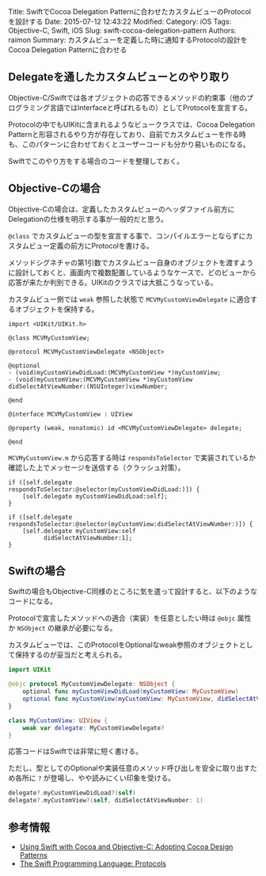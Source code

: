 Title: SwiftでCocoa Delegation Patternに合わせたカスタムビューのProtocolを設計する
Date: 2015-07-12 12:43:22
Modified:
Category: iOS
Tags: Objective-C, Swift, iOS
Slug: swift-cocoa-delegation-pattern
Authors: raimon
Summary: カスタムビューを定義した時に通知するProtocolの設計をCocoa Delegation Patternに合わせる

## Delegateを通したカスタムビューとのやり取り

Objective-C/Swiftでは各オブジェクトの応答できるメソッドの約束事（他のプログラミング言語ではInterfaceと呼ばれるもの）としてProtocolを宣言する。

Protocolの中でもUIKitに含まれるようなビュークラスでは、Cocoa Delegation Patternと形容されるやり方が存在しており、自前でカスタムビューを作る時も、このパターンに合わせておくとユーザーコードも分かり易いものになる。

Swiftでこのやり方をする場合のコードを整理しておく。

## Objective-Cの場合

Objective-Cの場合は、定義したカスタムビューのヘッダファイル前方にDelegationの仕様を明示する事が一般的だと思う。

`@class` でカスタムビューの型を宣言する事で、コンパイルエラーとならずにカスタムビュー定義の前方にProtocolを書ける。

メソッドシグネチャの第1引数でカスタムビュー自身のオブジェクトを渡すように設計しておくと、画面内で複数配置しているようなケースで、どのビューから応答が来たか判別できる。UIKitのクラスでは大抵こうなっている。

カスタムビュー側では `weak` 参照した状態で `MCVMyCustomViewDelegate` に適合するオブジェクトを保持する。

```objc
import <UIKit/UIKit.h>

@class MCVMyCustomView;

@protocol MCVMyCustomViewDelegate <NSObject>

@optional
- (void)myCustomViewDidLoad:(MCVMyCustomView *)myCustomView;
- (void)myCustomView:(MCVMyCustomView *)myCustomView didSelectAtViewNumber:(NSUInteger)viewNumber;

@end

@interface MCVMyCustomView : UIView

@property (weak, nonatomic) id <MCVMyCustomViewDelegate> delegate;

@end
```

`MCVMyCustomView.m` から応答する時は `respondsToSelector` で実装されているか確認した上でメッセージを送信する（クラッシュ対策）。

```objc
if ([self.delegate respondsToSelector:@selector(myCustomViewDidLoad:)]) {
    [self.delegate myCustomViewDidLoad:self];
}

if ([self.delegate respondsToSelector:@selector(myCustomView:didSelectAtViewNumber:)]) {
    [self.delegate myCustomView:self
          didSelectAtViewNumber:1];
}
```

## Swiftの場合

Swiftの場合もObjective-C同様のところに気を遣って設計すると、以下のようなコードになる。

Protocolで宣言したメソッドへの適合（実装）を任意としたい時は `@objc` 属性か `NSObject` の継承が必要になる。

カスタムビューでは、このProtocolをOptionalなweak参照のオブジェクトとして保持するのが妥当だと考えられる。


```swift
import UIKit

@objc protocol MyCustomViewDelegate: NSObject {
    optional func myCustomViewDidLoad(myCustomView: MyCustomView)
    optional func myCustomView(myCustomView: MyCustomView, didSelectAtViewNumber viewNumber: UInt)
}

class MyCustomView: UIView {
    weak var delegate: MyCustomViewDelegate?
}
```

応答コードはSwiftでは非常に短く書ける。

ただし、型としてのOptionalや実装任意のメソッド呼び出しを安全に取り出すため各所に `?` が登場し、やや読みにくい印象を受ける。

```swift
delegate?.myCustomViewDidLoad?(self)
delegate?.myCustomView?(self, didSelectAtViewNumber: 1)
```

## 参考情報

* [Using Swift with Cocoa and Objective-C: Adopting Cocoa Design Patterns](https://developer.apple.com/library/ios/documentation/Swift/Conceptual/BuildingCocoaApps/AdoptingCocoaDesignPatterns.html)
* [The Swift Programming Language: Protocols](https://developer.apple.com/library/prerelease/ios/documentation/Swift/Conceptual/Swift_Programming_Language/Protocols.html)
